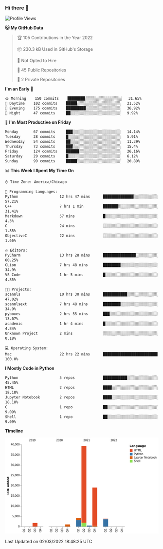 ### Hi there 👋

<!--
**cauliyang/cauliyang** is a ✨ _special_ ✨ repository because its `README.md` (this file) appears on your GitHub profile.

Here are some ideas to get you started:

- 🔭 I’m currently working on ...
- 🌱 I’m currently learning ...
- 👯 I’m looking to collaborate on ...
- 🤔 I’m looking for help with ...
- 💬 Ask me about ...
- 📫 How to reach me: ...
- 😄 Pronouns: ...
- ⚡ Fun fact: ...
-->

<!--START_SECTION:waka-->
![Profile Views](http://img.shields.io/badge/Profile%20Views-0-blue)

**🐱 My GitHub Data** 

> 🏆 105 Contributions in the Year 2022
 > 
> 📦 230.3 kB Used in GitHub's Storage 
 > 
> 🚫 Not Opted to Hire
 > 
> 📜 45 Public Repositories 
 > 
> 🔑 2 Private Repositories  
 > 
**I'm an Early 🐤** 

```text
🌞 Morning    150 commits    ████████░░░░░░░░░░░░░░░░░   31.65% 
🌆 Daytime    102 commits    █████░░░░░░░░░░░░░░░░░░░░   21.52% 
🌃 Evening    175 commits    █████████░░░░░░░░░░░░░░░░   36.92% 
🌙 Night      47 commits     ██░░░░░░░░░░░░░░░░░░░░░░░   9.92%

```
📅 **I'm Most Productive on Friday** 

```text
Monday       67 commits     ███░░░░░░░░░░░░░░░░░░░░░░   14.14% 
Tuesday      28 commits     █░░░░░░░░░░░░░░░░░░░░░░░░   5.91% 
Wednesday    54 commits     ██░░░░░░░░░░░░░░░░░░░░░░░   11.39% 
Thursday     73 commits     ███░░░░░░░░░░░░░░░░░░░░░░   15.4% 
Friday       124 commits    ██████░░░░░░░░░░░░░░░░░░░   26.16% 
Saturday     29 commits     █░░░░░░░░░░░░░░░░░░░░░░░░   6.12% 
Sunday       99 commits     █████░░░░░░░░░░░░░░░░░░░░   20.89%

```


📊 **This Week I Spent My Time On** 

```text
⌚︎ Time Zone: America/Chicago

💬 Programming Languages: 
Python                   12 hrs 47 mins      ██████████████░░░░░░░░░░░   57.21% 
C++                      7 hrs 1 min         ███████░░░░░░░░░░░░░░░░░░   31.41% 
Markdown                 57 mins             █░░░░░░░░░░░░░░░░░░░░░░░░   4.3% 
C                        24 mins             ░░░░░░░░░░░░░░░░░░░░░░░░░   1.85% 
ObjectiveC               22 mins             ░░░░░░░░░░░░░░░░░░░░░░░░░   1.66%

🔥 Editors: 
PyCharm                  13 hrs 28 mins      ███████████████░░░░░░░░░░   60.25% 
CLion                    7 hrs 48 mins       ████████░░░░░░░░░░░░░░░░░   34.9% 
VS Code                  1 hr 5 mins         █░░░░░░░░░░░░░░░░░░░░░░░░   4.85%

🐱‍💻 Projects: 
scannls                  10 hrs 30 mins      ███████████░░░░░░░░░░░░░░   47.02% 
scannlsext               7 hrs 48 mins       ████████░░░░░░░░░░░░░░░░░   34.9% 
pyboxes                  2 hrs 55 mins       ███░░░░░░░░░░░░░░░░░░░░░░   13.07% 
academic                 1 hr 4 mins         █░░░░░░░░░░░░░░░░░░░░░░░░   4.84% 
Unknown Project          2 mins              ░░░░░░░░░░░░░░░░░░░░░░░░░   0.18%

💻 Operating System: 
Mac                      22 hrs 22 mins      █████████████████████████   100.0%

```

**I Mostly Code in Python** 

```text
Python                   5 repos             ███████████░░░░░░░░░░░░░░   45.45% 
HTML                     2 repos             ████░░░░░░░░░░░░░░░░░░░░░   18.18% 
Jupyter Notebook         2 repos             ████░░░░░░░░░░░░░░░░░░░░░   18.18% 
C                        1 repo              ██░░░░░░░░░░░░░░░░░░░░░░░   9.09% 
Shell                    1 repo              ██░░░░░░░░░░░░░░░░░░░░░░░   9.09%

```


**Timeline**

![Chart not found](https://raw.githubusercontent.com/cauliyang/cauliyang/main/charts/bar_graph.png) 


 Last Updated on 02/03/2022 18:48:25 UTC
<!--END_SECTION:waka-->
